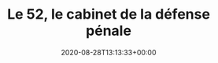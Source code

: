 ---
isIndex: false
title: Le 52, le cabinet de la défense pénale
date: 2020-08-28T13:13:33+00:00
publications_concerned:
  - joseph-hazan
  - margot-pugliese
  - morgane-le-hir
  - sophie-rey-gascon
press:
  title: Décideurs Magazine
  url: https://www.magazine-decideurs.com/news/le-52-le-cabinet-de-la-defense-penale
---
